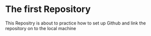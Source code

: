 # The first Repository
This Repositry is about to practice how to set up Github and link the repository on to the local machine
